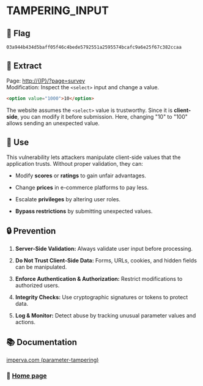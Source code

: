 # TAMPERING_INPUT

## 🏴 Flag
```
03a944b434d5baff05f46c4bede5792551a2595574bcafc9a6e25f67c382ccaa 
```

## 📌 Extract

Page: [http://{IP}/?page=survey](http://{IP}/?page=survey)  
Modification: Inspect the `<select>` input and change a value.

```html
<option value="1000">10</option>
```

The website assumes the `<select>` value is trustworthy. Since it is **client-side**, you can modify it before submission. Here, changing "10" to "100" allows sending an unexpected value.

## 🎯 Use

This vulnerability lets attackers manipulate client-side values that the application trusts. Without proper validation, they can:

- Modify **scores** or **ratings** to gain unfair advantages.

- Change **prices** in e-commerce platforms to pay less.

- Escalate **privileges** by altering user roles.

- **Bypass restrictions** by submitting unexpected values.

## 🔒 Prevention

1. **Server-Side Validation:** Always validate user input before processing.  

2. **Do Not Trust Client-Side Data:** Forms, URLs, cookies, and hidden fields can be manipulated.  

3. **Enforce Authentication & Authorization:** Restrict modifications to authorized users.  

4. **Integrity Checks:** Use cryptographic signatures or tokens to protect data.  

5. **Log & Monitor:** Detect abuse by tracking unusual parameter values and actions.

## 📚 Documentation

[imperva.com (parameter-tampering)](https://www.imperva.com/learn/application-security/parameter-tampering/)

### 📖 [Home page](https://github.com/hugo-bourgeon/darkly#readme)

